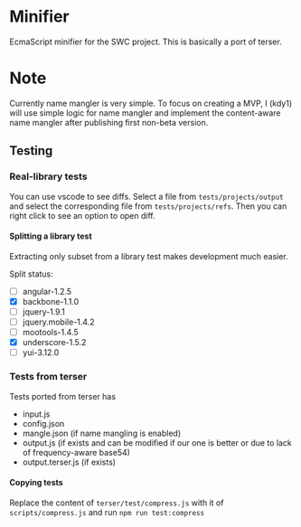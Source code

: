 # Minifier

EcmaScript minifier for the SWC project. This is basically a port of terser.

# Note

Currently name mangler is very simple. To focus on creating a MVP, I (kdy1) will use simple logic for name mangler and implement the content-aware name mangler after publishing first non-beta version.

## Testing

### Real-library tests

You can use vscode to see diffs. Select a file from `tests/projects/output` and select the corresponding file from `tests/projects/refs`. Then you can right click to see an option to open diff.

#### Splitting a library test

Extracting only subset from a library test makes development much easier.

Split status:

-   [ ] angular-1.2.5
-   [x] backbone-1.1.0
-   [ ] jquery-1.9.1
-   [ ] jquery.mobile-1.4.2
-   [ ] mootools-1.4.5
-   [x] underscore-1.5.2
-   [ ] yui-3.12.0

### Tests from terser

Tests ported from terser has

-   input.js
-   config.json
-   mangle.json (if name mangling is enabled)
-   output.js (if exists and can be modified if our one is better or due to lack of frequency-aware base54)
-   output.terser.js (if exists)

#### Copying tests

Replace the content of `terser/test/compress.js` with it of `scripts/compress.js` and run `npm run test:compress`

